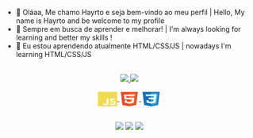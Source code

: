 - 👋 Oláaa, Me chamo Hayrto e seja bem-vindo ao meu perfil | Hello, My name is Hayrto and be welcome to my profile 
- 👀 Sempre em busca de aprender e melhorar! | I'm always looking for learning and better my skills !
- 🌱 Eu estou aprendendo atualmente HTML/CSS/JS  | nowadays I'm learning HTML/CSS/JS

<div align="center"> 
<div style="display: inline_block"> <br>
  <a href="https://github.com/Hayrto">
  <img height="180em" src="https://github-readme-stats.vercel.app/api?username=Hayrto&show_icons=true&theme=dracula&include_all_commits=true&count_private=true"/>
  <img height="180em" src="https://github-readme-stats.vercel.app/api/top-langs/?username=Hayrto&layout=compact&langs_count=7&theme=dracula"/>
  <br><br>
  <img align="center" alt="Hayrto-Js" height="30" width="40" src="https://raw.githubusercontent.com/devicons/devicon/master/icons/javascript/javascript-plain.svg">
  <img align="center" alt="Hayrto-HTML" height="30" width="40" src="https://raw.githubusercontent.com/devicons/devicon/master/icons/html5/html5-original.svg">
  <img align="center" alt="Hayrto-CSS" height="30" width="40" src="https://raw.githubusercontent.com/devicons/devicon/master/icons/css3/css3-original.svg">
  <br><br>

</div>


  <a href = "mailto:blackromero120@gmail.com"><img src="https://img.shields.io/badge/-Gmail-%23333?style=for-the-badge&logo=gmail&logoColor=white" target="_blank"></a> 
  <a href="https://instagram.com/hayrto" target="_blank"><img src="https://img.shields.io/badge/-Instagram-%23E4405F?style=for-the-badge&logo=instagram&logoColor=white" target="_blank"></a>
 	<a href="https://hayrto#3206" target="_blank"><img src="https://img.shields.io/badge/Discord-7289DA?style=for-the-badge&logo=discord&logoColor=white" target="_blank"></a> 
  
 
</div>




<!---

